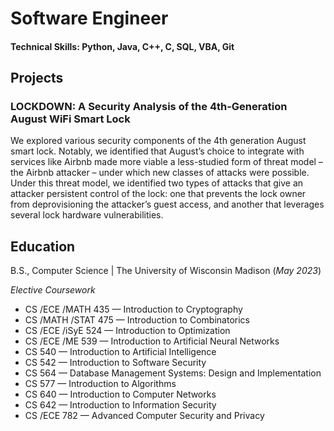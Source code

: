 # Software Engineer

#### Technical Skills: Python, Java, C++, C, SQL, VBA, Git

## Projects
### LOCKDOWN: A Security Analysis of the 4th-Generation August WiFi Smart Lock

We explored various security components of the 4th generation August smart lock. Notably, we identified that August’s choice to integrate with services like Airbnb made more viable a less-studied form of threat model – the Airbnb attacker – under which new classes of attacks were possible. Under this threat model, we identified two types of attacks that give an attacker persistent control of the lock: one that prevents the lock owner from deprovisioning the attacker’s guest access, and another that leverages several lock hardware vulnerabilities.

## Education
B.S., Computer Science | The University of Wisconsin Madison (_May 2023_)

<i>Elective Coursework</i>
- CS /​ECE /​MATH  435 — Introduction to Cryptography
- CS /MATH /​STAT  475 — Introduction to Combinatorics
- CS /​ECE /​iSyE  524 — Introduction to Optimization
- CS /ECE ​/​ME  539 — Introduction to Artificial Neural Networks
- CS 540 — Introduction to Artificial Intelligence
- CS 542 — Introduction to Software Security
- CS 564 — Database Management Systems: Design and Implementation
- CS 577 — Introduction to Algorithms
- CS 640 — Introduction to Computer Networks
- CS 642 — Introduction to Information Security
- CS /ECE 782 — Advanced Computer Security and Privacy

